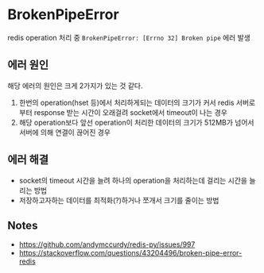 # BrokenPipeError
     
redis operation 처리 중 `BrokenPipeError: [Errno 32] Broken pipe` 에러 발생
       
## 에러 원인
해당 에러의 원인은 크게 2가지가 있는 것 같다.
     
1. 한번의 operation(hset 등)에서 처리하게되는 데이터의 크기가 커서 redis 서버로부터 response 받는 시간이 오래걸려 socket에서 timeout이 나는 경우
2. 해당 operation보다 앞선 operation이 처리한 데이터의 크기가 512MB가 넘어서 서버에 의해 연결이 끊어진 경우
      
## 에러 해결
- socket의 timeout 시간을 늘려 하나의 operation을 처리하는데 걸리는 시간을 늘리는 방법
- 저장하고자하는 데이터를 최적화(?)하거나 쪼개서 크기를 줄이는 방법
      
## Notes
- https://github.com/andymccurdy/redis-py/issues/997
- https://stackoverflow.com/questions/43204496/broken-pipe-error-redis
